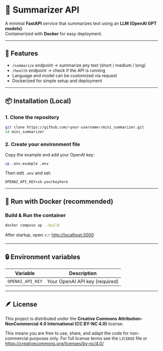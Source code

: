 # 🧠 Summarizer API

A minimal **FastAPI** service that summarizes text using an **LLM (OpenAI GPT models)**.  
Containerized with **Docker** for easy deployment.

---

## 🚀 Features
- `/summarize` endpoint → summarize any text (short / medium / long)  
- `/health` endpoint → check if the API is running  
- Language and model can be customized via request  
- Dockerized for simple setup and deployment  

---

## 📦 Installation (Local)

### 1. Clone the repository
```bash
git clone https://github.com/<your-username>/mini_summarizer.git
cd mini_summarizer
```

### 2. Create your environment file
Copy the example and add your OpenAI key:
```bash
cp .env.example .env
```
Then edit `.env` and set:
```
OPENAI_API_KEY=sk-yourkeyhere
```

---

## 🐳 Run with Docker (recommended)

### Build & Run the container
```bash
docker compose up --build 
```

After startup, open:
👉 [http://localhost:3000](http://localhost:3000)

---

## 🔒 Environment variables
| Variable | Description |
|-----------|--------------|
| `OPENAI_API_KEY` | Your OpenAI API key (required) |

---

## 🪶 License
This project is distributed under the **Creative Commons Attribution-NonCommercial 4.0 International (CC BY-NC 4.0)** license.

This means you are free to use, share, and adapt the code for non-commercial purposes only. For full license terms see the `LICENSE` file or https://creativecommons.org/licenses/by-nc/4.0/

